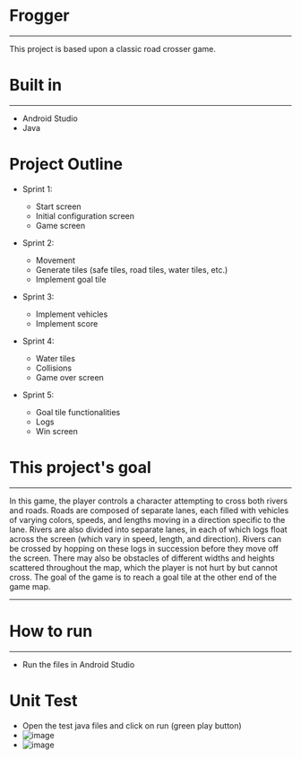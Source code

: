 # Frogger
---
This project is based upon a classic road crosser game.

# Built in
---
* Android Studio
* Java

# Project Outline
* Sprint 1:
  - Start screen
  - Initial configuration screen
  - Game screen
 
* Sprint 2:
  - Movement
  - Generate tiles (safe tiles, road tiles, water tiles, etc.)
  - Implement goal tile

* Sprint 3:
  - Implement vehicles
  - Implement score
 
* Sprint 4:
  - Water tiles
  - Collisions
  - Game over screen
 
* Sprint 5:
  - Goal tile functionalities
  - Logs
  - Win screen

# This project's goal
--- 
In this game, the player controls a character attempting to cross both rivers and roads. Roads are composed of separate lanes,
each filled with vehicles of varying colors, speeds, and lengths moving in a direction specific to the lane.
Rivers are also divided into separate lanes, in each of which logs float across the screen (which vary in
speed, length, and direction). Rivers can be crossed by hopping on these logs in succession before they
move off the screen. There may also be obstacles of different widths and heights scattered throughout
the map, which the player is not hurt by but cannot cross. The goal of the game is to reach a goal tile at
the other end of the game map.

---

# How to run
---
* Run the files in Android Studio

# Unit Test
* Open the test java files and click on run (green play button)
* ![image](https://github.com/GaoWilson81/Frogger/assets/65750807/8dc4483c-7328-48b0-b647-121fdd10f4f9)
* ![image](https://github.com/GaoWilson81/Frogger/assets/65750807/be8abe8d-d656-463d-aded-2de3b1980a9e)


